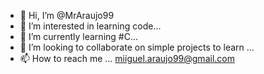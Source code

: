 - 👋 Hi, I’m @MrAraujo99
- 👀 I’m interested in learning code...
- 🌱 I’m currently learning #C...
- 💞️ I’m looking to collaborate on simple projects to learn ...
- 📫 How to reach me ... miiguel.araujo99@gmail.com

<!---
MrAraujo99/MrAraujo99 is a ✨ special ✨ repository because its `README.md` (this file) appears on your GitHub profile.
You can click the Preview link to take a look at your changes.
--->
